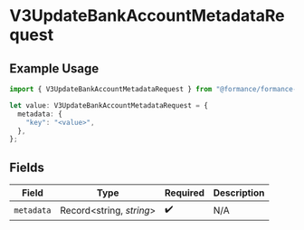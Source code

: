 # V3UpdateBankAccountMetadataRequest

## Example Usage

```typescript
import { V3UpdateBankAccountMetadataRequest } from "@formance/formance-sdk/sdk/models/shared";

let value: V3UpdateBankAccountMetadataRequest = {
  metadata: {
    "key": "<value>",
  },
};
```

## Fields

| Field                    | Type                     | Required                 | Description              |
| ------------------------ | ------------------------ | ------------------------ | ------------------------ |
| `metadata`               | Record<string, *string*> | :heavy_check_mark:       | N/A                      |